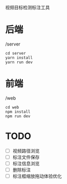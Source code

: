 视频目标检测标注工具

# 后端
/server 
```shell
cd server
yarn install
yarn run dev
```

# 前端
/web
```shell
cd web
npm install
npm run dev
```

# TODO
- [ ] 视频路径浏览
- [ ] 标注文件保存
- [ ] 标注信息浏览
- [ ] 删除标注
- [ ] 标注框缩放拖动体验优化
